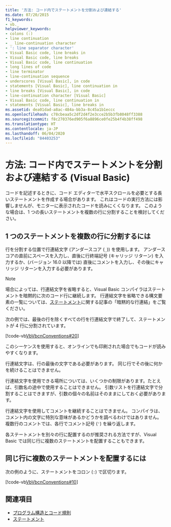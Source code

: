 ```yaml
---
title: '方法: コード内でステートメントを分割および連結する'
ms.date: 07/20/2015
f1_keywords:
- vb._
helpviewer_keywords:
- colons (:)
- line continuation
- _ line-continuation character
- ': line separator character'
- Visual Basic code, line breaks in
- Visual Basic code, line breaks
- Visual Basic code, line continuation
- long lines of code
- line terminator
- line-continuation sequence
- underscores [Visual Basic], in code
- statements [Visual Basic], line continuation in
- line breaks [Visual Basic], in code
- line-continuation character [Visual Basic]
- Visual Basic code, line continuation in
- statements [Visual Basic], line breaks in
ms.assetid: dea01dad-a8ac-484a-bb3a-8c45a1b1eccc
ms.openlocfilehash: c78cbeaa5c2df2d4f2e3cce2b5b3fb8048ff3388
ms.sourcegitcommit: f8c270376ed905f6a8896ce0fe25b4f4b38ff498
ms.translationtype: HT
ms.contentlocale: ja-JP
ms.lasthandoff: 06/04/2020
ms.locfileid: "84403253"
---
```

# <a name="how-to-break-and-combine-statements-in-code-visual-basic"></a>方法: コード内でステートメントを分割および連結する (Visual Basic)

コードを記述するときに、コード エディターで水平スクロールを必要とする長いステートメントを作成する場合があります。 これはコードの実行方法には影響しませんが、モニターに表示されたコードを読みにくくなります。 このような場合は、1 つの長いステートメントを複数の行に分割することを検討してください。

## <a name="to-break-a-single-statement-into-multiple-lines"></a>1 つのステートメントを複数の行に分割するには

行を分割する位置で行連結文字 (アンダースコア (`_`)) を使用します。 アンダースコアの直前にスペースを入力し、直後に行終端記号 (キャリッジ リターン) を入力するか、(バージョン 16.0 以降では) 直後にコメントを入力し、その後にキャリッジ リターンを入力する必要があります。

  > [!NOTE]
  > 場合によっては、行連結文字を省略すると、Visual Basic コンパイラはステートメントを暗黙的に次のコード行に継続します。 行連結文字を省略できる構文要素の一覧については、[ステートメント](../language-features/statements.md)に関する記事の「暗黙的な行連結」をご覧ください。

  次の例では、最後の行を除くすべての行を行連結文字で終了して、ステートメントが 4 行に分割されています。

  [!code-vb[VbVbcnConventions#20](~/samples/snippets/visualbasic/VS_Snippets_VBCSharp/VbVbcnConventions/VB/Class1.vb#20)]

  このシーケンスを使用すると、オンラインでも印刷された場合でもコードが読みやすくなります。

  行連結文字は、行の最後の文字である必要があります。 同じ行でその後に何かを続けることはできません。

  行連結文字を使用できる場所については、いくつかの制限があります。たとえば、引数名の途中で使用することはできません。 引数リストを行連結文字で分割することはできますが、引数の個々の名前はそのままにしておく必要があります。

  行連結文字を使用してコメントを継続することはできません。 コンパイラは、コメント内の文字に特別な意味があるかどうかを調べるわけではありません。 複数行のコメントでは、各行でコメント記号 (`'`) を繰り返します。

 各ステートメントを別々の行に配置するのが推奨される方法ですが、Visual Basic では同じ行に複数のステートメントを配置することもできます。

## <a name="to-place-multiple-statements-on-the-same-line"></a>同じ行に複数のステートメントを配置するには

次の例のように、ステートメントをコロン (`:`) で区切ります。

  [!code-vb[VbVbcnConventions#10](~/samples/snippets/visualbasic/VS_Snippets_VBCSharp/VbVbcnConventions/VB/Class1.vb#10)]

## <a name="see-also"></a>関連項目

- [プログラム構造とコード規則](program-structure-and-code-conventions.md)
- [ステートメント](../language-features/statements.md)
